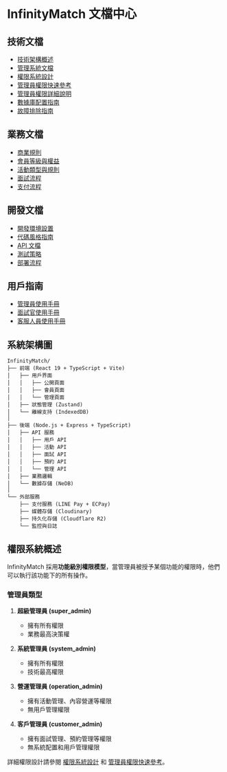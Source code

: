 # InfinityMatch 文檔中心

## 技術文檔

- [技術架構概述](./technical/CONCISE_IMPLEMENTATION_PLAN.md)
- [管理系統文檔](./technical/ADMIN_SYSTEM.md)
- [權限系統設計](./technical/PERMISSION_SYSTEM.md)
- [管理員權限快速參考](./technical/ADMIN_PERMISSIONS_QUICK_REFERENCE.md)
- [管理員權限詳細說明](./technical/ADMIN_PERMISSIONS.md)
- [數據庫配置指南](./technical/DATABASE_CONFIGURATION.md)
- [故障排除指南](./technical/TROUBLESHOOTING.md)

## 業務文檔

- [商業規則](./business/BUSINESS_RULES.md)
- [會員等級與權益](./business/MEMBERSHIP_TIERS.md)
- [活動類型與規則](./business/EVENT_TYPES.md)
- [面試流程](./business/INTERVIEW_PROCESS.md)
- [支付流程](./business/PAYMENT_PROCESS.md)

## 開發文檔

- [開發環境設置](./development/SETUP.md)
- [代碼風格指南](./development/CODE_STYLE.md)
- [API 文檔](./development/API_DOCS.md)
- [測試策略](./development/TESTING.md)
- [部署流程](./development/DEPLOYMENT.md)

## 用戶指南

- [管理員使用手冊](./user/ADMIN_MANUAL.md)
- [面試官使用手冊](./user/INTERVIEWER_MANUAL.md)
- [客服人員使用手冊](./user/CUSTOMER_SERVICE_MANUAL.md)

## 系統架構圖

```
InfinityMatch/
├── 前端 (React 19 + TypeScript + Vite)
│   ├── 用戶界面
│   │   ├── 公開頁面
│   │   ├── 會員頁面
│   │   └── 管理頁面
│   ├── 狀態管理 (Zustand)
│   └── 離線支持 (IndexedDB)
│
├── 後端 (Node.js + Express + TypeScript)
│   ├── API 服務
│   │   ├── 用戶 API
│   │   ├── 活動 API
│   │   ├── 面試 API
│   │   ├── 預約 API
│   │   └── 管理 API
│   ├── 業務邏輯
│   └── 數據存儲 (NeDB)
│
└── 外部服務
    ├── 支付服務 (LINE Pay + ECPay)
    ├── 媒體存儲 (Cloudinary)
    ├── 持久化存儲 (Cloudflare R2)
    └── 監控與日誌
```

## 權限系統概述

InfinityMatch 採用**功能級別權限模型**，當管理員被授予某個功能的權限時，他們可以執行該功能下的所有操作。

### 管理員類型

1. **超級管理員 (super_admin)**
   - 擁有所有權限
   - 業務最高決策權

2. **系統管理員 (system_admin)**
   - 擁有所有權限
   - 技術最高權限

3. **營運管理員 (operation_admin)**
   - 擁有活動管理、內容營運等權限
   - 無用戶管理權限

4. **客戶管理員 (customer_admin)**
   - 擁有面試管理、預約管理等權限
   - 無系統配置和用戶管理權限

詳細權限設計請參閱 [權限系統設計](./technical/PERMISSION_SYSTEM.md) 和 [管理員權限快速參考](./technical/ADMIN_PERMISSIONS_QUICK_REFERENCE.md)。
